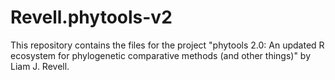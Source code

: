 # Revell.phytools-v2
 
This repository contains the files for the project "phytools 2.0: An updated R ecosystem for phylogenetic comparative methods (and other things)" by Liam J. Revell.
